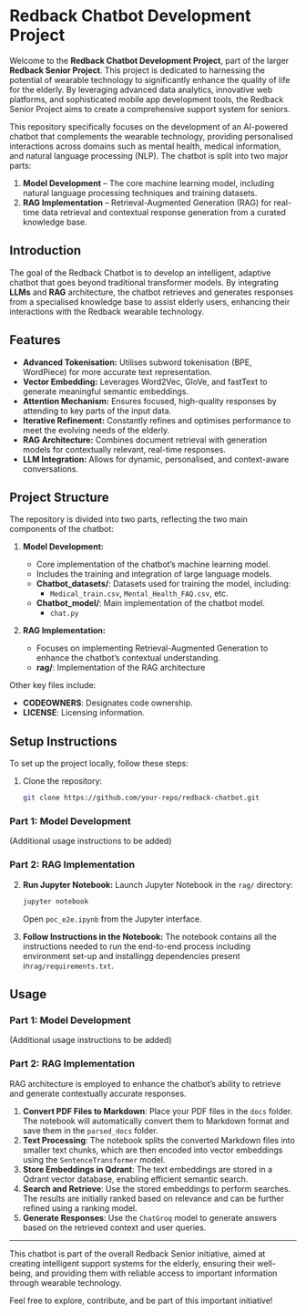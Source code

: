 # Redback Chatbot Development Project

Welcome to the **Redback Chatbot Development Project**, part of the larger **Redback Senior Project**. This project is dedicated to harnessing the potential of wearable technology to significantly enhance the quality of life for the elderly. By leveraging advanced data analytics, innovative web platforms, and sophisticated mobile app development tools, the Redback Senior Project aims to create a comprehensive support system for seniors.

This repository specifically focuses on the development of an AI-powered chatbot that complements the wearable technology, providing personalised interactions across domains such as mental health, medical information, and natural language processing (NLP). The chatbot is split into two major parts:

1. **Model Development** – The core machine learning model, including natural language processing techniques and training datasets.
2. **RAG Implementation** – Retrieval-Augmented Generation (RAG) for real-time data retrieval and contextual response generation from a curated knowledge base.

## Introduction

The goal of the Redback Chatbot is to develop an intelligent, adaptive chatbot that goes beyond traditional transformer models. By integrating **LLMs** and **RAG** architecture, the chatbot retrieves and generates responses from a specialised knowledge base to assist elderly users, enhancing their interactions with the Redback wearable technology.

## Features

- **Advanced Tokenisation:** Utilises subword tokenisation (BPE, WordPiece) for more accurate text representation.
- **Vector Embedding:** Leverages Word2Vec, GloVe, and fastText to generate meaningful semantic embeddings.
- **Attention Mechanism:** Ensures focused, high-quality responses by attending to key parts of the input data.
- **Iterative Refinement:** Constantly refines and optimises performance to meet the evolving needs of the elderly.
- **RAG Architecture:** Combines document retrieval with generation models for contextually relevant, real-time responses.
- **LLM Integration:** Allows for dynamic, personalised, and context-aware conversations.

## Project Structure

The repository is divided into two parts, reflecting the two main components of the chatbot:

1. **Model Development:**
   - Core implementation of the chatbot’s machine learning model.
   - Includes the training and integration of large language models.
   - **Chatbot_datasets/**: Datasets used for training the model, including:
     - `Medical_train.csv`, `Mental_Health_FAQ.csv`, etc.
   - **Chatbot_model/**: Main implementation of the chatbot model.
     - `chat.py`

2. **RAG Implementation:**
   - Focuses on implementing Retrieval-Augmented Generation to enhance the chatbot’s contextual understanding.
   - **rag/**: Implementation of the RAG architecture

Other key files include:
- **CODEOWNERS**: Designates code ownership.
- **LICENSE**: Licensing information.

## Setup Instructions

To set up the project locally, follow these steps:

1. Clone the repository:
   ```bash
   git clone https://github.com/your-repo/redback-chatbot.git
   ```
### Part 1: Model Development

(Additional usage instructions to be added)

### Part 2: RAG Implementation

2. **Run Jupyter Notebook:**
   Launch Jupyter Notebook in the `rag/` directory:
   ```bash
   jupyter notebook
   ```
   Open `poc_e2e.ipynb` from the Jupyter interface.

3. **Follow Instructions in the Notebook:**
   The notebook contains all the instructions needed to run the end-to-end process including environment set-up and installingg dependencies present in`rag/requirements.txt`.

## Usage

### Part 1: Model Development

(Additional usage instructions to be added)

### Part 2: RAG Implementation

RAG architecture is employed to enhance the chatbot’s ability to retrieve and generate contextually accurate responses. 

1. **Convert PDF Files to Markdown**: Place your PDF files in the `docs` folder. The notebook will automatically convert them to Markdown format and save them in the `parsed_docs` folder.
2. **Text Processing**: The notebook splits the converted Markdown files into smaller text chunks, which are then encoded into vector embeddings using the `SentenceTransformer` model.
3. **Store Embeddings in Qdrant**: The text embeddings are stored in a Qdrant vector database, enabling efficient semantic search.
4. **Search and Retrieve**: Use the stored embeddings to perform searches. The results are initially ranked based on relevance and can be further refined using a ranking model.
5. **Generate Responses**: Use the `ChatGroq` model to generate answers based on the retrieved context and user queries.

---

This chatbot is part of the overall Redback Senior initiative, aimed at creating intelligent support systems for the elderly, ensuring their well-being, and providing them with reliable access to important information through wearable technology.

Feel free to explore, contribute, and be part of this important initiative!